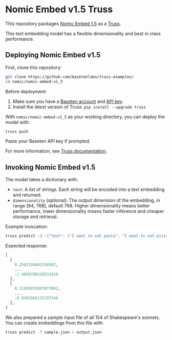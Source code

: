  # Nomic Embed v1.5 Truss

This repository packages [Nomic Embed 1.5](https://huggingface.co/nomic-ai/nomic-embed-text-v1.5) as a [Truss](https://truss.baseten.co).

This text embedding model has a flexible dimensionality and best in class performance.

## Deploying Nomic Embed v1.5

First, clone this repository:

```sh
git clone https://github.com/basetenlabs/truss-examples/
cd nomic/nomic-embed-v1_5
```

Before deployment:

1. Make sure you have a [Baseten account](https://app.baseten.co/signup) and [API key](https://app.baseten.co/settings/account/api_keys).
2. Install the latest version of Truss: `pip install --upgrade truss`

With `nomic/nomic-embed-v1_5` as your working directory, you can deploy the model with:

```sh
truss push
```

Paste your Baseten API key if prompted.

For more information, see [Truss documentation](https://truss.baseten.co).

## Invoking Nomic Embed v1.5

The model takes a dictionary with:

* `text`: A list of strings. Each string will be encoded into a text embedding and returned.
* `dimensionality` (optional): The output dimension of the embedding, in range [64, 768], default 768. Higher dimensionality means better performance, lower dimensionality means faster inference and cheaper storage and retrieval.

Example invocation:

```sh
truss predict -d '{"text": ["I want to eat pasta", "I want to eat pizza"], "dimensions": 768}'
```

Expected response:

```python
[
  [
    0.2593194842338562,
    ...
    -1.4059709310531616
  ],
  [
    0.11028853803873062,
    ...
    -0.9492666125297546
  ],
]
```

We also prepared a sample input file of all 154 of Shakespeare's sonnets. You can create embeddings from this file with:

```sh
truss predict -f sample.json > output.json
```
